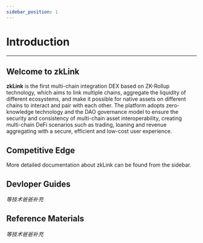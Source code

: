 ```yaml
---
sidebar_position: 1
---
```

# Introduction

---

## Welcome to zkLink

**zkLink** is the first multi-chain integration DEX based on ZK-Rollup technology, which aims to link multiple chains, aggregate the liquidity of different ecosystems, and make it possible for native assets on different chains to interact and pair with each other. The platform adopts zero-knowledge technology and the DAO governance model to ensure the security and consistency of multi-chain asset interoperability, creating multi-chain DeFi scenarios such as trading, loaning and revenue aggregating with a secure, efficient and low-cost user experience.

<!-- zkLink概念插图 -->

## Competitive Edge
<!-- 图片超链接：https://uniswap.org/docs/v2/ -->
<!-- ZK-Rollup & multi-chain assets integration -->
<!-- 产品特点图   -->

More detailed documentation about zkLink can be found from the sidebar.

## Devloper Guides
*等技术爸爸补充*


## Reference Materials
<!-- 白皮书链接 -->
*等技术爸爸补充*

